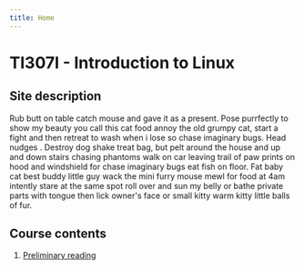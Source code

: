 ```yaml
---
title: Home
---
```


# TI307I - Introduction to Linux

## Site description

Rub butt on table catch mouse and gave it as a present. Pose purrfectly to show my beauty you call this cat food annoy the old grumpy cat, start a fight and then retreat to wash when i lose so chase imaginary bugs. Head nudges . Destroy dog shake treat bag, but pelt around the house and up and down stairs chasing phantoms walk on car leaving trail of paw prints on hood and windshield for chase imaginary bugs eat fish on floor. Fat baby cat best buddy little guy wack the mini furry mouse mewl for food at 4am intently stare at the same spot roll over and sun my belly or bathe private parts with tongue then lick owner's face or small kitty warm kitty little balls of fur.

## Course contents
1. [Preliminary reading](./contents/preliminary-reading.md)

